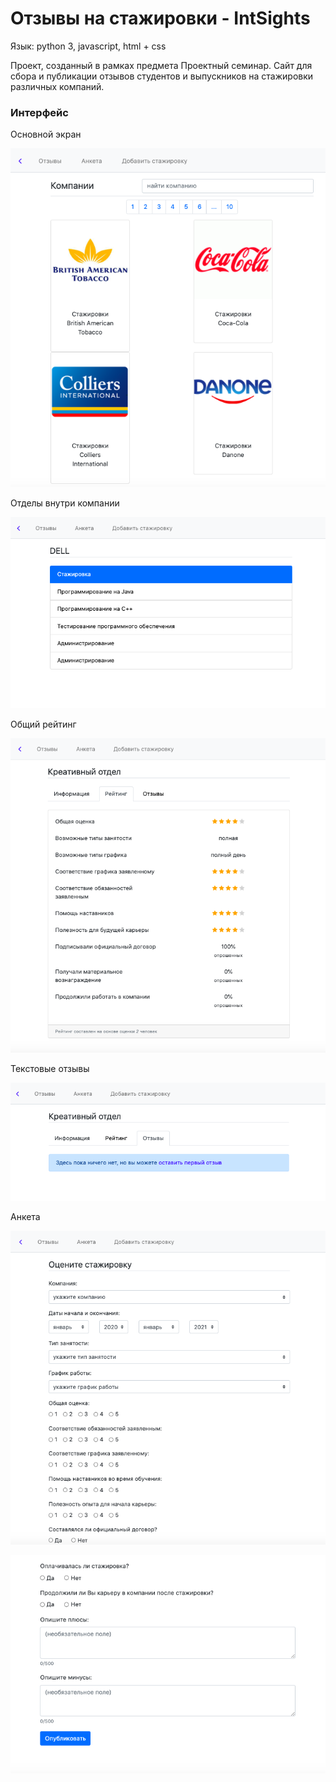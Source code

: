 # Отзывы на стажировки - IntSights

Язык: python 3, javascript, html + css

Проект, созданный в рамках предмета Проектный семинар. Сайт для сбора и публикации отзывов студентов и выпускников на стажировки различных компаний.

### Интерфейс

Основной экран

![](pictures/1.png)

Отделы внутри компании

![](pictures/2.png)

Общий рейтинг

![](pictures/3.png)

Текстовые отзывы

![](pictures/4.png)

Анкета

![](pictures/5.png)

![](pictures/6.png)
